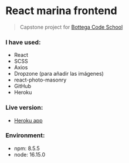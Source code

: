 # React marina frontend

> Capstone project for [Bottega Code School](https://bottega.tech/)

### I have used:

- React
- SCSS
- Axios
- Dropzone (para añadir las imágenes)
- react-photo-masonry
- GitHub
- Heroku

### Live version:

- [Heroku app](https://react-marina-frontend.herokuapp.com/)

### Environment:

- npm: 8.5.5
- node: 16.15.0
